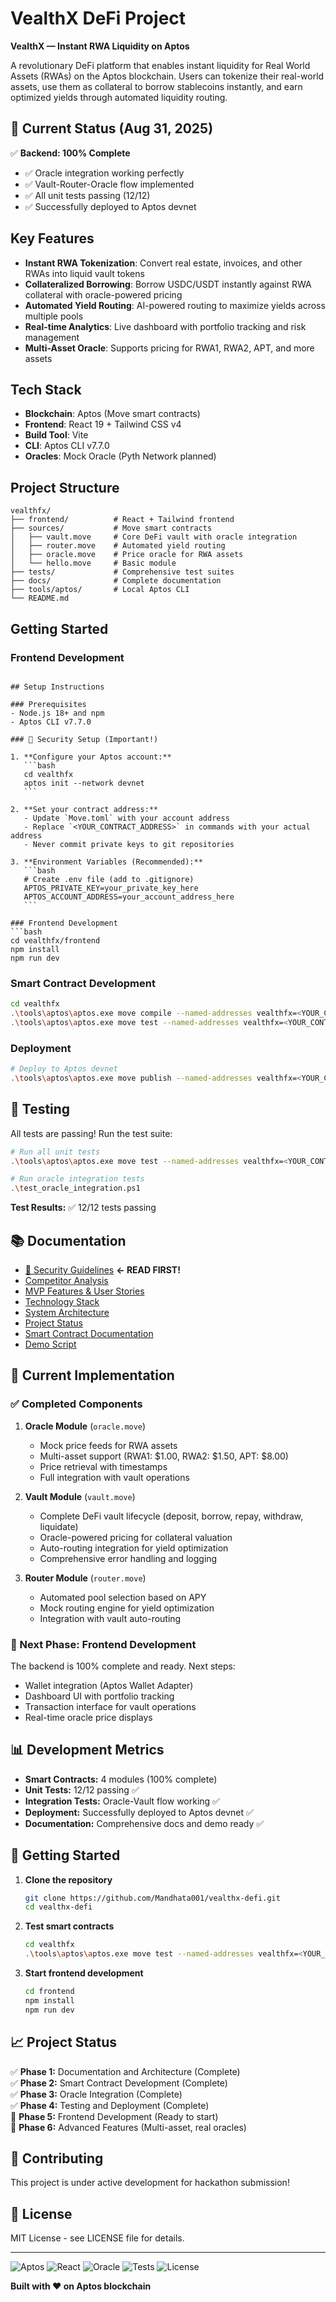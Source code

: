 # VealthX DeFi Project

**VealthX — Instant RWA Liquidity on Aptos**

A revolutionary DeFi platform that enables instant liquidity for Real World Assets (RWAs) on the Aptos blockchain. Users can tokenize their real-world assets, use them as collateral to borrow stablecoins instantly, and earn optimized yields through automated liquidity routing.

## 🚀 Current Status (Aug 31, 2025)

✅ **Backend: 100% Complete**

- ✅ Oracle integration working perfectly
- ✅ Vault-Router-Oracle flow implemented
- ✅ All unit tests passing (12/12)
- ✅ Successfully deployed to Aptos devnet

## Key Features

- **Instant RWA Tokenization**: Convert real estate, invoices, and other RWAs into liquid vault tokens
- **Collateralized Borrowing**: Borrow USDC/USDT instantly against RWA collateral with oracle-powered pricing
- **Automated Yield Routing**: AI-powered routing to maximize yields across multiple pools
- **Real-time Analytics**: Live dashboard with portfolio tracking and risk management
- **Multi-Asset Oracle**: Supports pricing for RWA1, RWA2, APT, and more assets

## Tech Stack

- **Blockchain**: Aptos (Move smart contracts)
- **Frontend**: React 19 + Tailwind CSS v4
- **Build Tool**: Vite
- **CLI**: Aptos CLI v7.7.0
- **Oracles**: Mock Oracle (Pyth Network planned)

## Project Structure

```
vealthfx/
├── frontend/          # React + Tailwind frontend
├── sources/           # Move smart contracts
│   ├── vault.move     # Core DeFi vault with oracle integration
│   ├── router.move    # Automated yield routing
│   ├── oracle.move    # Price oracle for RWA assets
│   └── hello.move     # Basic module
├── tests/             # Comprehensive test suites
├── docs/              # Complete documentation
├── tools/aptos/       # Local Aptos CLI
└── README.md
```

## Getting Started

### Frontend Development

> > > > > > >

````

## Setup Instructions

### Prerequisites
- Node.js 18+ and npm
- Aptos CLI v7.7.0

### 🔐 Security Setup (Important!)

1. **Configure your Aptos account:**
   ```bash
   cd vealthfx
   aptos init --network devnet
   ```

2. **Set your contract address:**
   - Update `Move.toml` with your account address
   - Replace `<YOUR_CONTRACT_ADDRESS>` in commands with your actual address
   - Never commit private keys to git repositories

3. **Environment Variables (Recommended):**
   ```bash
   # Create .env file (add to .gitignore)
   APTOS_PRIVATE_KEY=your_private_key_here
   APTOS_ACCOUNT_ADDRESS=your_account_address_here
   ```

### Frontend Development
```bash
cd vealthfx/frontend
npm install
npm run dev
````

### Smart Contract Development

```bash
cd vealthfx
.\tools\aptos\aptos.exe move compile --named-addresses vealthfx=<YOUR_CONTRACT_ADDRESS>
.\tools\aptos\aptos.exe move test --named-addresses vealthfx=<YOUR_CONTRACT_ADDRESS>
```

### Deployment

```bash
# Deploy to Aptos devnet
.\tools\aptos\aptos.exe move publish --named-addresses vealthfx=<YOUR_CONTRACT_ADDRESS> --assume-yes
```

## 🧪 Testing

All tests are passing! Run the test suite:

```bash
# Run all unit tests
.\tools\aptos\aptos.exe move test --named-addresses vealthfx=<YOUR_CONTRACT_ADDRESS>

# Run oracle integration tests
.\test_oracle_integration.ps1
```

**Test Results:** ✅ 12/12 tests passing

## 📚 Documentation

- [🔐 Security Guidelines](SECURITY.md) **← READ FIRST!**
- [Competitor Analysis](vealthfx/docs/competitors.md)
- [MVP Features & User Stories](vealthfx/docs/features.md)
- [Technology Stack](vealthfx/docs/stack.md)
- [System Architecture](vealthfx/docs/architecture.md)
- [Project Status](vealthfx/docs/project_status.md)
- [Smart Contract Documentation](vealthfx/contracts/README.md)
- [Demo Script](vealthfx/DEMO_SCRIPT.md)

## 🎯 Current Implementation

### ✅ Completed Components

1. **Oracle Module** (`oracle.move`)

   - Mock price feeds for RWA assets
   - Multi-asset support (RWA1: $1.00, RWA2: $1.50, APT: $8.00)
   - Price retrieval with timestamps
   - Full integration with vault operations

2. **Vault Module** (`vault.move`)

   - Complete DeFi vault lifecycle (deposit, borrow, repay, withdraw, liquidate)
   - Oracle-powered pricing for collateral valuation
   - Auto-routing integration for yield optimization
   - Comprehensive error handling and logging

3. **Router Module** (`router.move`)
   - Automated pool selection based on APY
   - Mock routing engine for yield optimization
   - Integration with vault auto-routing

### 🔄 Next Phase: Frontend Development

The backend is 100% complete and ready. Next steps:

- Wallet integration (Aptos Wallet Adapter)
- Dashboard UI with portfolio tracking
- Transaction interface for vault operations
- Real-time oracle price displays

## 📊 Development Metrics

- **Smart Contracts:** 4 modules (100% complete)
- **Unit Tests:** 12/12 passing ✅
- **Integration Tests:** Oracle-Vault flow working ✅
- **Deployment:** Successfully deployed to Aptos devnet ✅
- **Documentation:** Comprehensive docs and demo ready ✅

## 🚀 Getting Started

1. **Clone the repository**

   ```bash
   git clone https://github.com/Mandhata001/vealthx-defi.git
   cd vealthx-defi
   ```

2. **Test smart contracts**

   ```bash
   cd vealthfx
   .\tools\aptos\aptos.exe move test --named-addresses vealthfx=<YOUR_CONTRACT_ADDRESS>
   ```

3. **Start frontend development**
   ```bash
   cd frontend
   npm install
   npm run dev
   ```

## 📈 Project Status

✅ **Phase 1:** Documentation and Architecture (Complete)  
✅ **Phase 2:** Smart Contract Development (Complete)  
✅ **Phase 3:** Oracle Integration (Complete)  
✅ **Phase 4:** Testing and Deployment (Complete)  
🔄 **Phase 5:** Frontend Development (Ready to start)  
🔄 **Phase 6:** Advanced Features (Multi-asset, real oracles)

## 🤝 Contributing

This project is under active development for hackathon submission!

## 📄 License

MIT License - see LICENSE file for details.

---

![Aptos](https://img.shields.io/badge/Aptos-Move-blue)
![React](https://img.shields.io/badge/React-19-blue)
![Oracle](https://img.shields.io/badge/Oracle-Integrated-green)
![Tests](https://img.shields.io/badge/Tests-12%2F12%20Passing-green)
![License](https://img.shields.io/badge/License-MIT-green)

**Built with ❤️ on Aptos blockchain**
